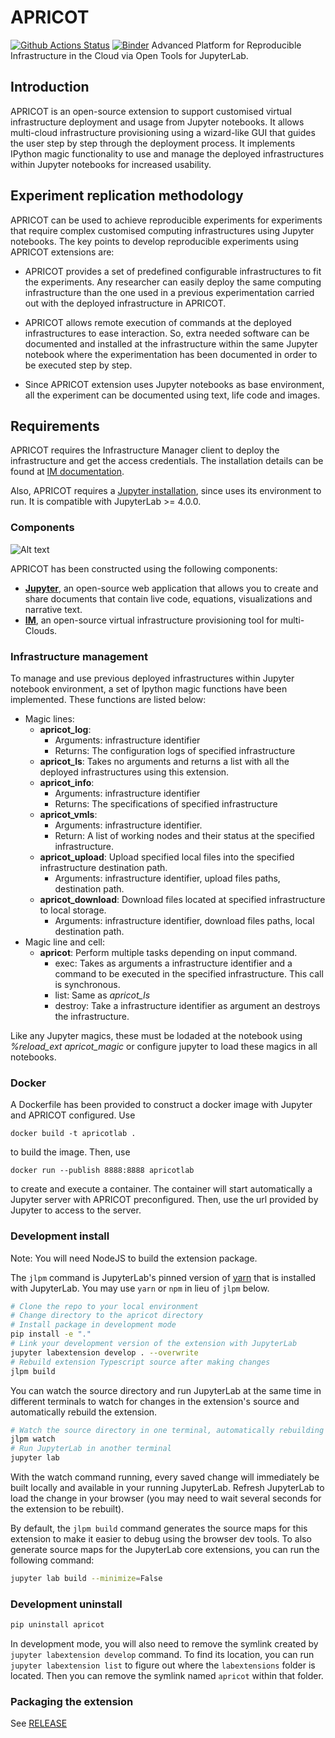 # APRICOT

[![Github Actions Status](https://github.com/grycap/apricotlab/workflows/Build/badge.svg)](https://github.com/grycap/apricotlab/actions/workflows/build.yml)
[![Binder](https://mybinder.org/badge_logo.svg)](https://mybinder.org/v2/gh/grycap/apricotlab/main?urlpath=lab)
Advanced Platform for Reproducible Infrastructure in the Cloud via Open Tools for JupyterLab.


## Introduction 

APRICOT is an open-source extension to support customised virtual infrastructure deployment and usage from Jupyter notebooks. It allows multi-cloud infrastructure provisioning using a wizard-like GUI that guides the user step by step through the deployment process. It implements IPython magic functionality to use and manage the deployed infrastructures within Jupyter notebooks for increased usability.


## Experiment replication methodology

APRICOT can be used to achieve reproducible experiments for experiments that require complex customised computing infrastructures using Jupyter notebooks. The key points to develop reproducible experiments using APRICOT extensions are:

 - APRICOT provides a set of predefined configurable infrastructures to fit the experiments. Any researcher can easily deploy  the same computing infrastructure than the one used in a previous experimentation carried out with the deployed infrastructure in APRICOT.

 - APRICOT allows remote execution of commands at the deployed infrastructures to ease interaction. So, extra needed software can be documented and installed at the infrastructure within the same Jupyter notebook where the experimentation has been documented in order to be executed step by step. 

 - Since APRICOT extension uses Jupyter notebooks as base environment, all the experiment can be documented using text, life code and images.
 

 ## Requirements

APRICOT requires the Infrastructure Manager client to deploy the infrastructure and get the access credentials. The installation details can be found at [IM documentation](https://imdocs.readthedocs.io/en/devel/gstarted.html).

Also, APRICOT requires a [Jupyter installation](https://jupyter.org/install), since uses its environment to run. It is compatible with JupyterLab >= 4.0.0.


### Components

![Alt text](docs/images/APRICOT_components.png?raw=true "Components")

APRICOT has been constructed using the following components:

- [**Jupyter**](https://jupyter.org/), an open-source web application that allows you to create and share documents that contain live code, equations, visualizations and narrative text.
- [**IM**](https://www.grycap.upv.es/im/index.php), an open-source virtual infrastructure provisioning tool for multi-Clouds.


### Infrastructure management

To manage and use previous deployed infrastructures within Jupyter notebook environment, a set of Ipython magic functions have been implemented. These functions are listed below:

* Magic lines:
    * **apricot_log**:
        * Arguments: infrastructure identifier
        * Returns: The configuration logs of specified infrastructure
    * **apricot_ls**: Takes no arguments and returns a list with all the deployed infrastructures using this extension.
    * **apricot_info**:
        * Arguments: infrastructure identifier
        * Returns: The specifications of specified infrastructure
    * **apricot_vmls**:
        * Arguments: infrastructure identifier.
        * Return: A list of working nodes and their status at the specified infrastructure.
    * **apricot_upload**: Upload specified local files into the specified infrastructure destination path.
        * Arguments: infrastructure identifier, upload files paths, destination path.
    * **apricot_download**: Download files located at specified infrastructure to local storage.
        * Arguments: infrastructure identifier, download files paths, local destination path.
 * Magic line and cell:
    * **apricot**: Perform multiple tasks depending on input command.
        * exec: Takes as arguments a infrastructure identifier and a command to be executed in the specified infrastructure. This call is synchronous.
        * list: Same as *apricot_ls*
        * destroy: Take a infrastructure identifier as argument an destroys the infrastructure.

Like any Jupyter magics, these must be lodaded at the notebook using *%reload_ext apricot_magic* or configure jupyter to load these magics in all notebooks.


### Docker

A Dockerfile has been provided to construct a docker image with Jupyter and APRICOT configured. Use

`` docker build -t apricotlab . ``

to build the image. Then, use

`` docker run --publish 8888:8888 apricotlab ``

to create and execute a container. The container will start automatically a Jupyter server with APRICOT preconfigured. Then, use the url provided by Jupyter to access to the server.


### Development install

Note: You will need NodeJS to build the extension package.

The `jlpm` command is JupyterLab's pinned version of
[yarn](https://yarnpkg.com/) that is installed with JupyterLab. You may use
`yarn` or `npm` in lieu of `jlpm` below.

```bash
# Clone the repo to your local environment
# Change directory to the apricot directory
# Install package in development mode
pip install -e "."
# Link your development version of the extension with JupyterLab
jupyter labextension develop . --overwrite
# Rebuild extension Typescript source after making changes
jlpm build
```

You can watch the source directory and run JupyterLab at the same time in different terminals to watch for changes in the extension's source and automatically rebuild the extension.

```bash
# Watch the source directory in one terminal, automatically rebuilding when needed
jlpm watch
# Run JupyterLab in another terminal
jupyter lab
```

With the watch command running, every saved change will immediately be built locally and available in your running JupyterLab. Refresh JupyterLab to load the change in your browser (you may need to wait several seconds for the extension to be rebuilt).

By default, the `jlpm build` command generates the source maps for this extension to make it easier to debug using the browser dev tools. To also generate source maps for the JupyterLab core extensions, you can run the following command:

```bash
jupyter lab build --minimize=False
```

### Development uninstall

```bash
pip uninstall apricot
```

In development mode, you will also need to remove the symlink created by `jupyter labextension develop`
command. To find its location, you can run `jupyter labextension list` to figure out where the `labextensions`
folder is located. Then you can remove the symlink named `apricot` within that folder.

### Packaging the extension

See [RELEASE](RELEASE.md)
